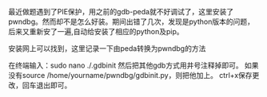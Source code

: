 <p>最近做题遇到了PIE保护，用之前的gdb-peda就不好调试了，这里安装了pwndbg。然而却不是怎么好装。期间出错了几次，发现是python版本的问题，后来又重新安了一遍,自动给安装了相应的python及pip。</p>
<p>安装网上可以找到，这里记录一下由peda转换为pwndbg的方法</p>
在终端输入：sudo nano ./.gdbinit</pr>
然后把其他gdb方式用井号注释掉即可。</pr>
如果没有source /home/yourname/pwndbg/gdbinit.py，则把他加上。</pr>
ctrl+x保存更改，回车退出即可。
